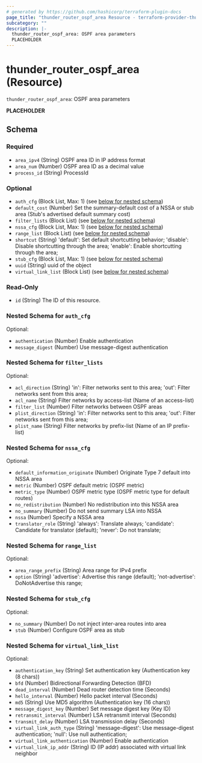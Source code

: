 ```yaml
---
# generated by https://github.com/hashicorp/terraform-plugin-docs
page_title: "thunder_router_ospf_area Resource - terraform-provider-thunder"
subcategory: ""
description: |-
  thunder_router_ospf_area: OSPF area parameters
  PLACEHOLDER
---
```


# thunder_router_ospf_area (Resource)

`thunder_router_ospf_area`: OSPF area parameters

__PLACEHOLDER__



<!-- schema generated by tfplugindocs -->
## Schema

### Required

- `area_ipv4` (String) OSPF area ID in IP address format
- `area_num` (Number) OSPF area ID as a decimal value
- `process_id` (String) ProcessId

### Optional

- `auth_cfg` (Block List, Max: 1) (see [below for nested schema](#nestedblock--auth_cfg))
- `default_cost` (Number) Set the summary-default cost of a NSSA or stub area (Stub's advertised default summary cost)
- `filter_lists` (Block List) (see [below for nested schema](#nestedblock--filter_lists))
- `nssa_cfg` (Block List, Max: 1) (see [below for nested schema](#nestedblock--nssa_cfg))
- `range_list` (Block List) (see [below for nested schema](#nestedblock--range_list))
- `shortcut` (String) 'default': Set default shortcutting behavior; 'disable': Disable shortcutting through the area; 'enable': Enable shortcutting through the area;
- `stub_cfg` (Block List, Max: 1) (see [below for nested schema](#nestedblock--stub_cfg))
- `uuid` (String) uuid of the object
- `virtual_link_list` (Block List) (see [below for nested schema](#nestedblock--virtual_link_list))

### Read-Only

- `id` (String) The ID of this resource.

<a id="nestedblock--auth_cfg"></a>
### Nested Schema for `auth_cfg`

Optional:

- `authentication` (Number) Enable authentication
- `message_digest` (Number) Use message-digest authentication


<a id="nestedblock--filter_lists"></a>
### Nested Schema for `filter_lists`

Optional:

- `acl_direction` (String) 'in': Filter networks sent to this area; 'out': Filter networks sent from this area;
- `acl_name` (String) Filter networks by access-list (Name of an access-list)
- `filter_list` (Number) Filter networks between OSPF areas
- `plist_direction` (String) 'in': Filter networks sent to this area; 'out': Filter networks sent from this area;
- `plist_name` (String) Filter networks by prefix-list (Name of an IP prefix-list)


<a id="nestedblock--nssa_cfg"></a>
### Nested Schema for `nssa_cfg`

Optional:

- `default_information_originate` (Number) Originate Type 7 default into NSSA area
- `metric` (Number) OSPF default metric (OSPF metric)
- `metric_type` (Number) OSPF metric type (OSPF metric type for default routes)
- `no_redistribution` (Number) No redistribution into this NSSA area
- `no_summary` (Number) Do not send summary LSA into NSSA
- `nssa` (Number) Specify a NSSA area
- `translator_role` (String) 'always': Translate always; 'candidate': Candidate for translator (default); 'never': Do not translate;


<a id="nestedblock--range_list"></a>
### Nested Schema for `range_list`

Optional:

- `area_range_prefix` (String) Area range for IPv4 prefix
- `option` (String) 'advertise': Advertise this range (default); 'not-advertise': DoNotAdvertise this range;


<a id="nestedblock--stub_cfg"></a>
### Nested Schema for `stub_cfg`

Optional:

- `no_summary` (Number) Do not inject inter-area routes into area
- `stub` (Number) Configure OSPF area as stub


<a id="nestedblock--virtual_link_list"></a>
### Nested Schema for `virtual_link_list`

Optional:

- `authentication_key` (String) Set authentication key (Authentication key (8 chars))
- `bfd` (Number) Bidirectional Forwarding Detection (BFD)
- `dead_interval` (Number) Dead router detection time (Seconds)
- `hello_interval` (Number) Hello packet interval (Seconds)
- `md5` (String) Use MD5 algorithm (Authentication key (16 chars))
- `message_digest_key` (Number) Set message digest key (Key ID)
- `retransmit_interval` (Number) LSA retransmit interval (Seconds)
- `transmit_delay` (Number) LSA transmission delay (Seconds)
- `virtual_link_auth_type` (String) 'message-digest': Use message-digest authentication; 'null': Use null authentication;
- `virtual_link_authentication` (Number) Enable authentication
- `virtual_link_ip_addr` (String) ID (IP addr) associated with virtual link neighbor


